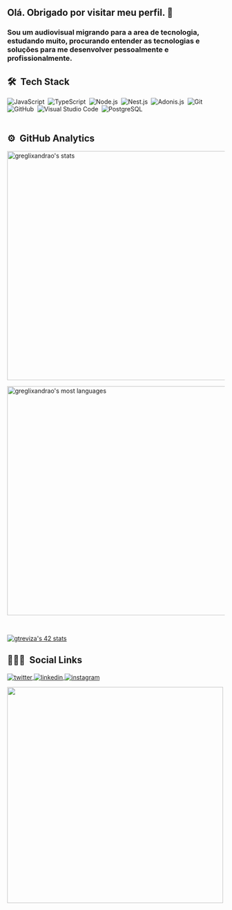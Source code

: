 ## Olá. Obrigado por visitar meu perfil. 🤩

### Sou um audiovisual migrando para a area de tecnologia, estudando muito, procurando entender as tecnologias e soluções para me desenvolver pessoalmente e profissionalmente.

## 🛠 &nbsp;Tech Stack

![JavaScript](https://img.shields.io/badge/-JavaScript-05122A?style=flat&logo=javascript)&nbsp;
![TypeScript](https://img.shields.io/badge/-TypeScript-05122A?style=flat&logo=typescript)&nbsp;
![Node.js](https://img.shields.io/badge/-Node.js-05122A?style=flat&logo=node.js)&nbsp;
![Nest.js](https://img.shields.io/badge/-NestJS-05122A?style=flat&logo=nestjs)&nbsp;
![Adonis.js](https://img.shields.io/badge/-AdonisJS-05122A?style=flat&logo=adonisjs)&nbsp;
![Git](https://img.shields.io/badge/-Git-05122A?style=flat&logo=git)&nbsp;
![GitHub](https://img.shields.io/badge/-GitHub-05122A?style=flat&logo=github)&nbsp;
![Visual Studio Code](https://img.shields.io/badge/-Visual%20Studio%20Code-05122A?style=flat&logo=visual-studio-code&logoColor=007ACC)&nbsp;
![PostgreSQL](https://img.shields.io/badge/-PostgreSQL-05122A?style=flat&logo=postgresql)&nbsp;
<br><br>
## ⚙️ &nbsp;GitHub Analytics

<p>
<img width="530em" src="https://github-readme-stats.vercel.app/api?username=greglixandrao&show_icons=true&theme=vision-friendly-dark" alt="greglixandrao's stats"/> 
</p>
<p>
<img width="530em" src="https://github-readme-stats.vercel.app/api/top-langs/?username=greglixandrao&layout=compact&theme=vision-friendly-dark" alt="greglixandrao's most languages"/>
</p>

<br>

[![gtreviza's 42 stats](https://badge42.vercel.app/api/v2/cl9lzt2fm00160gk4px9lyr6s/stats?cursusId=21&coalitionId=undefined)](https://github.com/JaeSeoKim/badge42)

## 👨🏼‍💻 &nbsp;Social Links

<p>
<a href="https://twitter.com/greglixandrao" target="_blank">
  <img align="center" src="https://img.shields.io/badge/-greglixandrao-05122A?style=flat&logo=twitter" alt="twitter"/>  
</a>
<a href="https://linkedin.com/in/gregorio-lixandrao" target="_blank">
  <img align="center" src="https://img.shields.io/badge/-greglixandrao-05122A?style=flat&logo=linkedin" alt="linkedin"/>
</a>
<a href="https://instagram.com/greglixandrao" target="_blank">
 <img align="center" src="https://img.shields.io/badge/-greglixandrao-05122A?style=flat&logo=instagram" alt="instagram"/>
</a>
</p>

<img width="500em" src="https://github-readme-twitter-gazf.vercel.app/api?id=greglixandrao&layout=wide&show_reply=off&show_retweet=off" />

<!--
**greglixandrao/greglixandrao** is a ✨ _special_ ✨ repository because its `README.md` (this file) appears on your GitHub profile.

Here are some ideas to get you started:

- 🔭 I’m currently working on ...
- 🌱 I’m currently learning ...
- 👯 I’m looking to collaborate on ...
- 🤔 I’m looking for help with ...
- 💬 Ask me about ...
- 📫 How to reach me: ...
- 😄 Pronouns: ...
- ⚡ Fun fact: ...
-->
